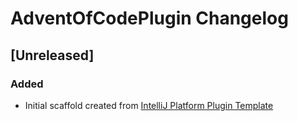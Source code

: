 <!-- Keep a Changelog guide -> https://keepachangelog.com -->

# AdventOfCodePlugin Changelog

## [Unreleased]
### Added
- Initial scaffold created from [IntelliJ Platform Plugin Template](https://github.com/JetBrains/intellij-platform-plugin-template)
